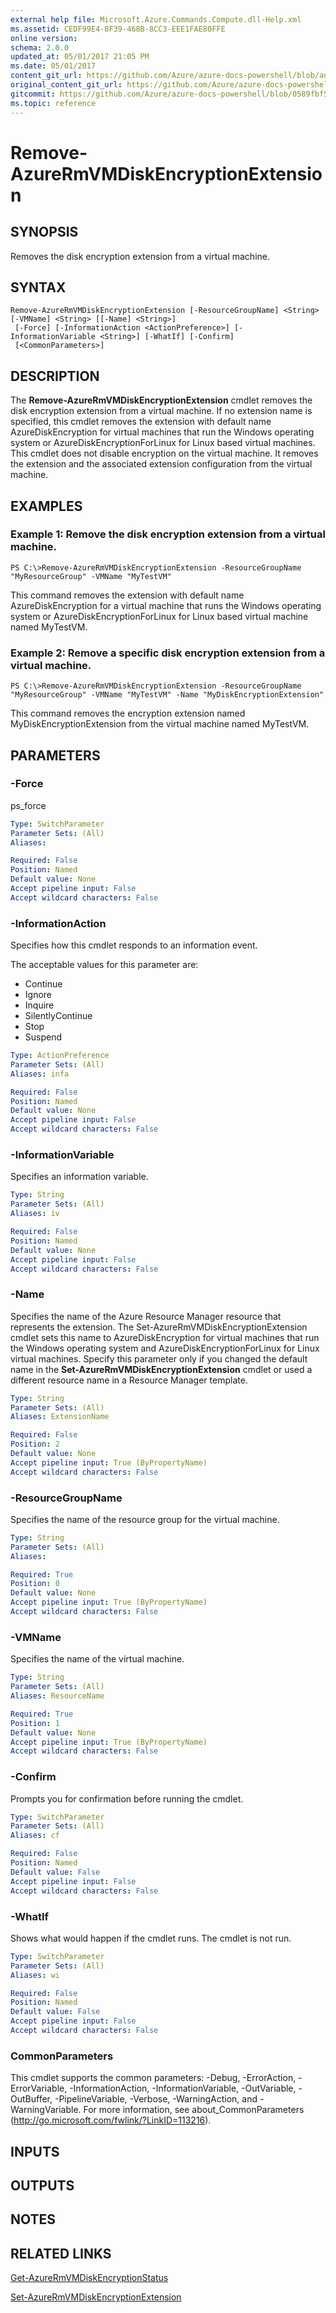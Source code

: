 ```yaml
---
external help file: Microsoft.Azure.Commands.Compute.dll-Help.xml
ms.assetid: CEDF99E4-8F39-468B-8CC3-EEE1FAE80FFE
online version:
schema: 2.0.0
updated_at: 05/01/2017 21:05 PM
ms.date: 05/01/2017
content_git_url: https://github.com/Azure/azure-docs-powershell/blob/anne052617/azureps-cmdlets-docs/ResourceManager/AzureRM.Compute/v1.3.4/Remove-AzureRmVMDiskEncryptionExtension.md
original_content_git_url: https://github.com/Azure/azure-docs-powershell/blob/anne052617/azureps-cmdlets-docs/ResourceManager/AzureRM.Compute/v1.3.4/Remove-AzureRmVMDiskEncryptionExtension.md
gitcommit: https://github.com/Azure/azure-docs-powershell/blob/0589fbf53d27e39e0cf445261d29c64fb0859d62
ms.topic: reference
---
```


# Remove-AzureRmVMDiskEncryptionExtension

## SYNOPSIS
Removes the disk encryption extension from a virtual machine.

## SYNTAX

```
Remove-AzureRmVMDiskEncryptionExtension [-ResourceGroupName] <String> [-VMName] <String> [[-Name] <String>]
 [-Force] [-InformationAction <ActionPreference>] [-InformationVariable <String>] [-WhatIf] [-Confirm]
 [<CommonParameters>]
```

## DESCRIPTION
The **Remove-AzureRmVMDiskEncryptionExtension** cmdlet removes the disk encryption extension from a virtual machine.
If no extension name is specified, this cmdlet removes the extension with default name AzureDiskEncryption for virtual machines that run the Windows operating system or AzureDiskEncryptionForLinux for Linux based virtual machines.
This cmdlet does not disable encryption on the virtual machine.
It removes the extension and the associated extension configuration from the virtual machine.

## EXAMPLES

### Example 1: Remove the disk encryption extension from a virtual machine.
```
PS C:\>Remove-AzureRmVMDiskEncryptionExtension -ResourceGroupName "MyResourceGroup" -VMName "MyTestVM"
```

This command removes the extension with default name AzureDiskEncryption for a virtual machine that runs the Windows operating system or AzureDiskEncryptionForLinux for Linux based virtual machine named MyTestVM.

### Example 2: Remove a specific disk encryption extension from a virtual machine.
```
PS C:\>Remove-AzureRmVMDiskEncryptionExtension -ResourceGroupName "MyResourceGroup" -VMName "MyTestVM" -Name "MyDiskEncryptionExtension"
```

This command removes the encryption extension named MyDiskEncryptionExtension from the virtual machine named MyTestVM.

## PARAMETERS

### -Force
ps_force

```yaml
Type: SwitchParameter
Parameter Sets: (All)
Aliases: 

Required: False
Position: Named
Default value: None
Accept pipeline input: False
Accept wildcard characters: False
```

### -InformationAction
Specifies how this cmdlet responds to an information event.

The acceptable values for this parameter are:

- Continue
- Ignore
- Inquire
- SilentlyContinue
- Stop
- Suspend

```yaml
Type: ActionPreference
Parameter Sets: (All)
Aliases: infa

Required: False
Position: Named
Default value: None
Accept pipeline input: False
Accept wildcard characters: False
```

### -InformationVariable
Specifies an information variable.

```yaml
Type: String
Parameter Sets: (All)
Aliases: iv

Required: False
Position: Named
Default value: None
Accept pipeline input: False
Accept wildcard characters: False
```

### -Name
Specifies the name of the Azure Resource Manager resource that represents the extension.
The Set-AzureRmVMDiskEncryptionExtension cmdlet sets this name to AzureDiskEncryption for virtual machines that run the Windows operating system and AzureDiskEncryptionForLinux for Linux virtual machines.
Specify this parameter only if you changed the default name in the **Set-AzureRmVMDiskEncryptionExtension** cmdlet or used a different resource name in a Resource Manager template.

```yaml
Type: String
Parameter Sets: (All)
Aliases: ExtensionName

Required: False
Position: 2
Default value: None
Accept pipeline input: True (ByPropertyName)
Accept wildcard characters: False
```

### -ResourceGroupName
Specifies the name of the resource group for the virtual machine.

```yaml
Type: String
Parameter Sets: (All)
Aliases: 

Required: True
Position: 0
Default value: None
Accept pipeline input: True (ByPropertyName)
Accept wildcard characters: False
```

### -VMName
Specifies the name of the virtual machine.

```yaml
Type: String
Parameter Sets: (All)
Aliases: ResourceName

Required: True
Position: 1
Default value: None
Accept pipeline input: True (ByPropertyName)
Accept wildcard characters: False
```

### -Confirm
Prompts you for confirmation before running the cmdlet.

```yaml
Type: SwitchParameter
Parameter Sets: (All)
Aliases: cf

Required: False
Position: Named
Default value: False
Accept pipeline input: False
Accept wildcard characters: False
```

### -WhatIf
Shows what would happen if the cmdlet runs.
The cmdlet is not run.

```yaml
Type: SwitchParameter
Parameter Sets: (All)
Aliases: wi

Required: False
Position: Named
Default value: False
Accept pipeline input: False
Accept wildcard characters: False
```

### CommonParameters
This cmdlet supports the common parameters: -Debug, -ErrorAction, -ErrorVariable, -InformationAction, -InformationVariable, -OutVariable, -OutBuffer, -PipelineVariable, -Verbose, -WarningAction, and -WarningVariable. For more information, see about_CommonParameters (http://go.microsoft.com/fwlink/?LinkID=113216).

## INPUTS

## OUTPUTS

## NOTES

## RELATED LINKS

[Get-AzureRmVMDiskEncryptionStatus](./Get-AzureRmVMDiskEncryptionStatus.md)

[Set-AzureRmVMDiskEncryptionExtension](./Set-AzureRmVMDiskEncryptionExtension.md)


